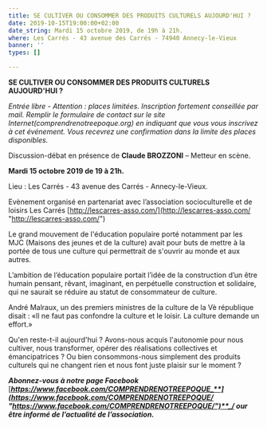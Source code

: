 ```yaml
---
title: SE CULTIVER OU CONSOMMER DES PRODUITS CULTURELS AUJOURD'HUI ?
date: 2019-10-15T19:00:00+02:00
date_string: Mardi 15 octobre 2019, de 19h à 21h.
where: Les Carrés - 43 avenue des Carrés - 74940 Annecy-le-Vieux
banner: ''
types: []

---
```

**SE CULTIVER OU CONSOMMER DES PRODUITS CULTURELS AUJOURD'HUI ?**

_Entrée libre - Attention : places limitées. Inscription fortement conseillée par mail. Remplir le formulaire de contact sur le site Internet(comprendrenotreepoque.org) en indiquant que vous vous inscrivez à cet événement. Vous recevrez une confirmation dans la limite des places disponibles._

Discussion-débat en présence de **Claude BROZZONI** – Metteur en scène.

**Mardi 15 octobre 2019 de 19 à 21h.**

Lieu : Les Carrés - 43 avenue des Carrés - Annecy-le-Vieux.

Evènement organisé en partenariat avec l’association socioculturelle et de loisirs Les Carrés    [http://lescarres-asso.com/](http://lescarres-asso.com/ "http://lescarres-asso.com/")

Le grand mouvement de l'éducation populaire porté notamment par les MJC (Maisons des jeunes et de la culture) avait pour buts de mettre à la portée de tous une culture qui permettrait de s'ouvrir au monde et aux autres.

L’ambition de l’éducation populaire portait l’idée de la construction d’un être humain pensant, rêvant, imaginant, en perpétuelle construction et solidaire, qui ne saurait se réduire au statut de consommateur de culture.

André Malraux, un des premiers ministres de la culture de la Vè république disait : «Il ne faut pas confondre la culture et le loisir. La culture demande un effort.»

Qu'en reste-t-il aujourd'hui ? Avons-nous acquis l'autonomie pour nous cultiver, nous transformer, opérer des réalisations collectives et émancipatrices ? Ou bien consommons-nous simplement des produits culturels qui ne changent rien et nous font juste plaisir sur le moment ?

**_Abonnez-vous à notre page Facebook_** [**_https://www.facebook.com/COMPRENDRENOTREEPOQUE_**](https://www.facebook.com/COMPRENDRENOTREEPOQUE/ "https://www.facebook.com/COMPRENDRENOTREEPOQUE/")**_/ our être informé de l’actualité de l’association._**